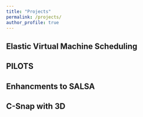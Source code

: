 ```yaml
---
title: "Projects"
permalink: /projects/
author_profile: true
---
```


## Elastic Virtual Machine Scheduling

## PILOTS

## Enhancments to SALSA

## C-Snap with 3D


